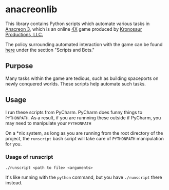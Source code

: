 # anacreonlib

This library contains Python scripts which automate various tasks in [Anacreon 3](https://anacreon.kronosaur.com), which is an online [4X](https://en.wikipedia.org/wiki/4X) game produced by [Kronosaur Productions, LLC.](http://kronosaur.com/)


The policy surrounding automated interaction with the game can be found [here](https://multiverse.kronosaur.com/news.hexm?id=97) under the section "Scripts and Bots."

## Purpose

Many tasks within the game are tedious, such as building spaceports on newly conquered worlds. These scripts help automate such tasks.

## Usage

I run these scripts from PyCharm. PyCharm does funny things to `PYTHONPATH`. As a result, if you are runnning these outside if PyCharm, you may need to manipulate your `PYTHONPATH`

On a *nix system, as long as you are running from the root directory of the project, the `runscript` bash script will take care of `PYTHONPATH` manipulation for you. 


### Usage of runscript

`./runscript <path to file> <arguments>`

It's like running with the `python` command, but you have `./runscript` there instead. 